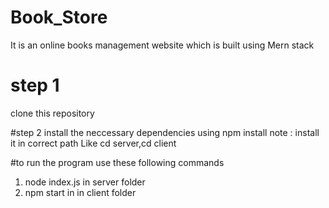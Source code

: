 # Book_Store
It is an online books management website which is built using Mern stack

# step 1
clone this repository

#step 2 
install the neccessary dependencies using npm install
note : install it in correct path Like cd server,cd client

#to run the program
use these following commands
1. node index.js in server folder
2. npm start in in client folder
   
